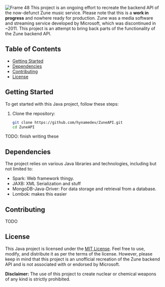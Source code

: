 ![Frame 48](https://github.com/hynamedev/ZuneAPI/assets/89894310/761bd3c6-b8a3-4050-8fa1-26377d3f6949)
This project is an ongoing effort to recreate the backend API of the now-defunct Zune music service. Please note that this is a **work in progress** and nowhere ready for production. Zune was a media software and streaming service developed by Microsoft, which was discontinued in ~2011. This project is an attempt to bring back parts of the functionality of the Zune backend API.

## Table of Contents

- [Getting Started](#getting-started)
- [Dependencies](#dependencies)
- [Contributing](#contributing)
- [License](#license)

## Getting Started

To get started with this Java project, follow these steps:

1. Clone the repository:

   ```bash
   git clone https://github.com/hynamedev/ZuneAPI.git
   cd ZuneAPI
   ```

TODO: finish writing these

## Dependencies

The project relies on various Java libraries and technologies, including but not limited to:

- Spark: Web framework thingy.
- JAXB: XML Serialization and stuff
- MongoDB-Java-Driver: For data storage and retrieval from a database.
- Lombok: makes this easier

## Contributing

TODO

## License

This Java project is licensed under the [MIT License](LICENSE). Feel free to use, modify, and distribute it as per the terms of the license. However, please keep in mind that this project is an unofficial recreation of the Zune backend API and is not associated with or endorsed by Microsoft.

**Disclaimer:** The use of this project to create nuclear or chemical weapons of any kind is strictly prohibited.
